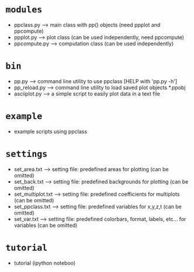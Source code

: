 # `modules`
- ppclass.py --> main class with pp() objects (need ppplot and ppcompute)
- ppplot.py --> plot class (can be used independently, need ppcompute)
- ppcompute.py --> computation class (can be used independently)

# `bin`
- pp.py --> command line utility to use ppclass [HELP with 'pp.py -h']
- pp_reload.py --> command line utility to load saved plot objects *.ppobj
- asciiplot.py --> a simple script to easily plot data in a text file

# `example`
- example scripts using ppclass

# `settings`
- set_area.txt --> setting file: predefined areas for plotting (can be omitted)
- set_back.txt --> setting file: predefined backgrounds for plotting (can be omitted)
- set_multiplot.txt --> setting file: predefined coefficients for multiplots (can be omitted)
- set_ppclass.txt --> setting file: predefined variables for x,y,z,t (can be omitted)
- set_var.txt --> setting file: predefined colorbars, format, labels, etc... for variables (can be omitted)

# `tutorial`
- tutorial (ipython noteboo)
